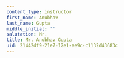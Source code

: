 ```yaml
---
content_type: instructor
first_name: Anubhav
last_name: Gupta
middle_initial: ''
salutation: Mr.
title: Mr. Anubhav Gupta
uid: 21442df9-21e7-12e1-ae9c-c1132d43683c
---
```

